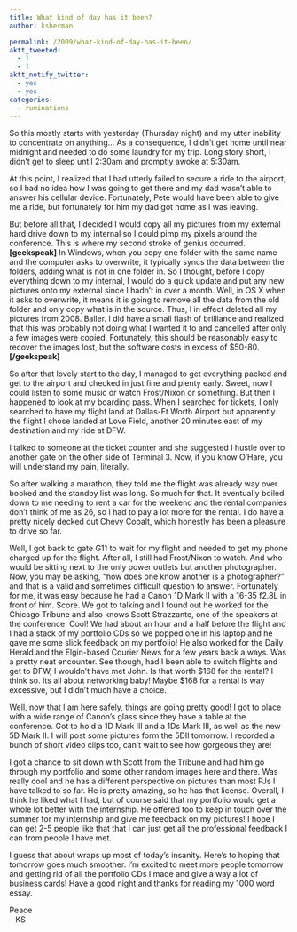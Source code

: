 ```yaml
---
title: What kind of day has it been?
author: ksherman

permalink: /2009/what-kind-of-day-has-it-been/
aktt_tweeted:
  - 1
  - 1
aktt_notify_twitter:
  - yes
  - yes
categories:
  - ruminations
---
```

So this mostly starts with yesterday (Thursday night) and my utter inability to concentrate on anything… As a consequence, I didn’t get home until near midnight and needed to do some laundry for my trip. Long story short, I didn’t get to sleep until 2:30am and promptly awoke at 5:30am.

At this point, I realized that I had utterly failed to secure a ride to the airport, so I had no idea how I was going to get there and my dad wasn’t able to answer his cellular device. Fortunately, Pete would have been able to give me a ride, but fortunately for him my dad got home as I was leaving.

But before all that, I decided I would copy all my pictures from my external hard drive down to my internal so I could pimp my pixels around the conference. This is where my second stroke of genius occurred. **[geekspeak]** In Windows, when you copy one folder with the same name and the computer asks to overwrite, it typically syncs the data between the folders, adding what is not in one folder in. So I thought, before I copy everything down to my internal, I would do a quick update and put any new pictures onto my external since I hadn’t in over a month. Well, in OS X when it asks to overwrite, it means it is going to remove all the data from the old folder and only copy what is in the source. Thus, I in effect deleted all my pictures from 2008. Baller. I did have a small flash of brilliance and realized that this was probably not doing what I wanted it to and cancelled after only a few images were copied. Fortunately, this should be reasonably easy to recover the images lost, but the software costs in excess of $50-80. **[/geekspeak]**

So after that lovely start to the day, I managed to get everything packed and get to the airport and checked in just fine and plenty early. Sweet, now I could listen to some music or watch Frost/Nixon or something. But then I happened to look at my boarding pass. When I searched for tickets, I only searched to have my flight land at Dallas-Ft Worth Airport but apparently the flight I chose landed at Love Field, another 20 minutes east of my destination and my ride at DFW.

I talked to someone at the ticket counter and she suggested I hustle over to another gate on the other side of Terminal 3. Now, if you know O’Hare, you will understand my pain, literally.

So after walking a marathon, they told me the flight was already way over booked and the standby list was long. So much for that. It eventually boiled down to me needing to rent a car for the weekend and the rental companies don’t think of me as 26, so I had to pay a lot more for the rental. I do have a pretty nicely decked out Chevy Cobalt, which honestly has been a pleasure to drive so far.

Well, I got back to gate G11 to wait for my flight and needed to get my phone charged up for the flight. After all, I still had Frost/Nixon to watch. And who would be sitting next to the only power outlets but another photographer. Now, you may be asking, “how does one know another is a photographer?” and that is a valid and sometimes difficult question to answer. Fortunately for me, it was easy because he had a Canon 1D Mark II with a 16-35 f2.8L in front of him. Score. We got to talking and I found out he worked for the Chicago Tribune and also knows Scott Strazzante, one of the speakers at the conference. Cool! We had about an hour and a half before the flight and I had a stack of my portfolio CDs so we popped one in his laptop and he gave me some slick feedback on my portfolio! He also worked for the Daily Herald and the Elgin-based Courier News for a few years back a ways. Was a pretty neat encounter. See though, had I been able to switch flights and get to DFW, I wouldn’t have met John. Is that worth $168 for the rental? I think so. Its all about networking baby! Maybe $168 for a rental is way excessive, but I didn’t much have a choice.

Well, now that I am here safely, things are going pretty good! I got to place with a wide range of Canon’s glass since they have a table at the conference. Got to hold a 1D Mark III and a 1Ds Mark III, as well as the new 5D Mark II. I will post some pictures form the 5DII tomorrow. I recorded a bunch of short video clips too, can’t wait to see how gorgeous they are!

I got a chance to sit down with Scott from the Tribune and had him go through my portfolio and some other random images here and there. Was really cool and he has a different perspective on pictures than most PJs I have talked to so far. He is pretty amazing, so he has that license. Overall, I think he liked what I had, but of course said that my portfolio would get a whole lot better with the internship. He offered too to keep in touch over the summer for my internship and give me feedback on my pictures! I hope I can get 2-5 people like that that I can just get all the professional feedback I can from people I have met.

I guess that about wraps up most of today’s insanity. Here’s to hoping that tomorrow goes much smoother. I’m excited to meet more people tomorrow and getting rid of all the portfolio CDs I made and give a way a lot of business cards! Have a good night and thanks for reading my 1000 word essay.

Peace  
– KS